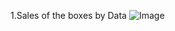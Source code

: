 1.Sales of the boxes by Data
![Image](https://github.com/user-attachments/assets/c9ef211c-f0e7-4568-8ee4-612c599dd596)
